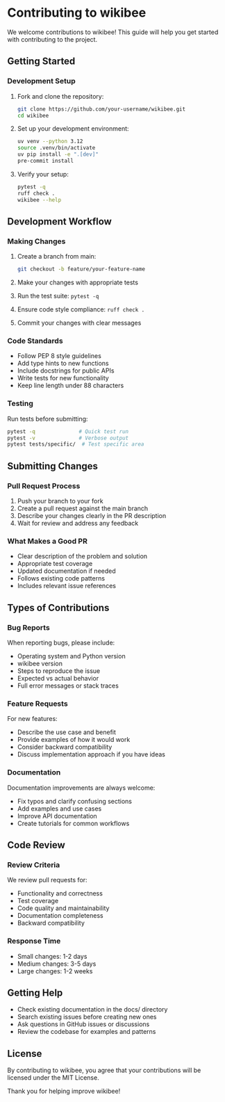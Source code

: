 # Contributing to wikibee

We welcome contributions to wikibee! This guide will help you get started with contributing to the project.

## Getting Started

### Development Setup

1. Fork and clone the repository:
   ```bash
   git clone https://github.com/your-username/wikibee.git
   cd wikibee
   ```

2. Set up your development environment:
   ```bash
   uv venv --python 3.12
   source .venv/bin/activate
   uv pip install -e ".[dev]"
   pre-commit install
   ```

3. Verify your setup:
   ```bash
   pytest -q
   ruff check .
   wikibee --help
   ```

## Development Workflow

### Making Changes

1. Create a branch from main:
   ```bash
   git checkout -b feature/your-feature-name
   ```

2. Make your changes with appropriate tests
3. Run the test suite: `pytest -q`
4. Ensure code style compliance: `ruff check .`
5. Commit your changes with clear messages

### Code Standards

- Follow PEP 8 style guidelines
- Add type hints to new functions
- Include docstrings for public APIs
- Write tests for new functionality
- Keep line length under 88 characters

### Testing

Run tests before submitting:
```bash
pytest -q              # Quick test run
pytest -v              # Verbose output
pytest tests/specific/  # Test specific area
```

## Submitting Changes

### Pull Request Process

1. Push your branch to your fork
2. Create a pull request against the main branch
3. Describe your changes clearly in the PR description
4. Wait for review and address any feedback

### What Makes a Good PR

- Clear description of the problem and solution
- Appropriate test coverage
- Updated documentation if needed
- Follows existing code patterns
- Includes relevant issue references

## Types of Contributions

### Bug Reports

When reporting bugs, please include:
- Operating system and Python version
- wikibee version
- Steps to reproduce the issue
- Expected vs actual behavior
- Full error messages or stack traces

### Feature Requests

For new features:
- Describe the use case and benefit
- Provide examples of how it would work
- Consider backward compatibility
- Discuss implementation approach if you have ideas

### Documentation

Documentation improvements are always welcome:
- Fix typos and clarify confusing sections
- Add examples and use cases
- Improve API documentation
- Create tutorials for common workflows

## Code Review

### Review Criteria

We review pull requests for:
- Functionality and correctness
- Test coverage
- Code quality and maintainability
- Documentation completeness
- Backward compatibility

### Response Time

- Small changes: 1-2 days
- Medium changes: 3-5 days
- Large changes: 1-2 weeks

## Getting Help

- Check existing documentation in the docs/ directory
- Search existing issues before creating new ones
- Ask questions in GitHub issues or discussions
- Review the codebase for examples and patterns

## License

By contributing to wikibee, you agree that your contributions will be licensed under the MIT License.

Thank you for helping improve wikibee!
